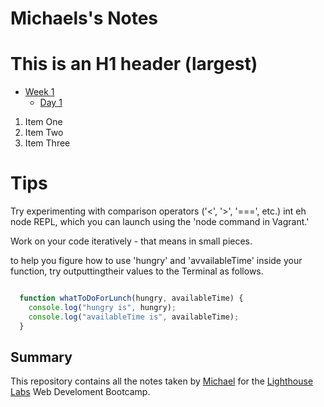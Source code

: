 # Michaels's Notes

# This is an H1 header (largest)

* [Week 1](/Week_1)
  * [Day 1](/Week_1/Day_1)
1. Item One
2. Item Two
3. Item Three

# Tips

Try experimenting with comparison operators ('<', '>', '===', etc.) int eh node REPL, which you can launch using the 'node command in Vagrant.'

Work on your code iteratively - that means in small pieces.

to help you figure how to use 'hungry' and 'avvailableTime' inside your function, try outputtingtheir values to the Terminal as follows.

``` javascript

  function whatToDoForLunch(hungry, availableTime) {
    console.log("hungry is", hungry);
    console.log("availableTime is", availableTime);
  }

  ````


## Summary

This repository contains all the notes taken by [Michael](https://github.com/michaelt448) for the [Lighthouse Labs](https://lighthouselabs.ca/) Web Develoment Bootcamp.